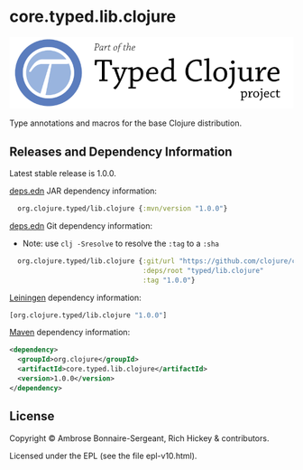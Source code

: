# core.typed.lib.clojure

<a href='http://typedclojure.org'><img src='images/part-of-typed-clojure-project.png'></a>

Type annotations and macros for the base Clojure distribution.

## Releases and Dependency Information

Latest stable release is 1.0.0.

[deps.edn](https://clojure.org/reference/deps_and_cli) JAR dependency information:

```clj
  org.clojure.typed/lib.clojure {:mvn/version "1.0.0"}
 ```

[deps.edn](https://clojure.org/reference/deps_and_cli) Git dependency information:

- Note: use `clj -Sresolve` to resolve the `:tag` to a `:sha`

```clj
  org.clojure.typed/lib.clojure {:git/url "https://github.com/clojure/core.typed"
                                 :deps/root "typed/lib.clojure"
                                 :tag "1.0.0"}
```

[Leiningen](https://github.com/technomancy/leiningen) dependency information:

```clojure
[org.clojure.typed/lib.clojure "1.0.0"]
```

[Maven](https://maven.apache.org/) dependency information:

```XML
<dependency>
  <groupId>org.clojure</groupId>
  <artifactId>core.typed.lib.clojure</artifactId>
  <version>1.0.0</version>
</dependency>
```

## License

Copyright © Ambrose Bonnaire-Sergeant, Rich Hickey & contributors.

Licensed under the EPL (see the file epl-v10.html).
